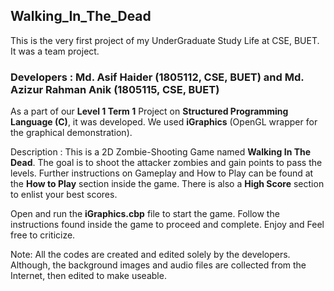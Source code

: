 ## Walking_In_The_Dead
 
This is the very first project of my UnderGraduate Study Life at CSE, BUET. It was a team project.

### Developers : Md. Asif Haider (1805112, CSE, BUET) and Md. Azizur Rahman Anik (1805115, CSE, BUET)

As a part of our **Level 1 Term 1** Project on **Structured Programming Language (C)**, it was developed. We used **iGraphics** (OpenGL wrapper for the graphical demonstration).

Description : This is a 2D Zombie-Shooting Game named **Walking In The Dead**. The goal is to shoot the attacker zombies and gain points to pass the levels. Further instructions on Gameplay and How to Play can be found at the **How to Play** section inside the game. There is also a **High Score** section to enlist your best scores.

Open and run the **iGraphics.cbp** file to start the game. Follow the instructions found inside the game to proceed and complete. Enjoy and Feel free to criticize. 

Note: All the codes are created and edited solely by the developers. Although, the background images and audio files are collected from the Internet, then edited to make useable.  
